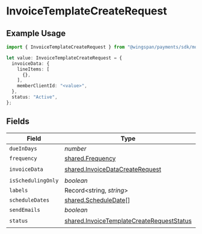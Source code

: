 # InvoiceTemplateCreateRequest

## Example Usage

```typescript
import { InvoiceTemplateCreateRequest } from "@wingspan/payments/sdk/models/shared";

let value: InvoiceTemplateCreateRequest = {
  invoiceData: {
    lineItems: [
      {},
    ],
    memberClientId: "<value>",
  },
  status: "Active",
};
```

## Fields

| Field                                                                                                         | Type                                                                                                          | Required                                                                                                      | Description                                                                                                   |
| ------------------------------------------------------------------------------------------------------------- | ------------------------------------------------------------------------------------------------------------- | ------------------------------------------------------------------------------------------------------------- | ------------------------------------------------------------------------------------------------------------- |
| `dueInDays`                                                                                                   | *number*                                                                                                      | :heavy_minus_sign:                                                                                            | N/A                                                                                                           |
| `frequency`                                                                                                   | [shared.Frequency](../../../sdk/models/shared/frequency.md)                                                   | :heavy_minus_sign:                                                                                            | N/A                                                                                                           |
| `invoiceData`                                                                                                 | [shared.InvoiceDataCreateRequest](../../../sdk/models/shared/invoicedatacreaterequest.md)                     | :heavy_check_mark:                                                                                            | N/A                                                                                                           |
| `isSchedulingOnly`                                                                                            | *boolean*                                                                                                     | :heavy_minus_sign:                                                                                            | N/A                                                                                                           |
| `labels`                                                                                                      | Record<string, *string*>                                                                                      | :heavy_minus_sign:                                                                                            | N/A                                                                                                           |
| `scheduleDates`                                                                                               | [shared.ScheduleDate](../../../sdk/models/shared/scheduledate.md)[]                                           | :heavy_minus_sign:                                                                                            | N/A                                                                                                           |
| `sendEmails`                                                                                                  | *boolean*                                                                                                     | :heavy_minus_sign:                                                                                            | N/A                                                                                                           |
| `status`                                                                                                      | [shared.InvoiceTemplateCreateRequestStatus](../../../sdk/models/shared/invoicetemplatecreaterequeststatus.md) | :heavy_check_mark:                                                                                            | N/A                                                                                                           |